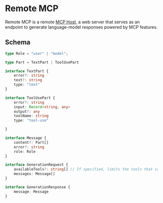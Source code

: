 # Remote MCP

Remote MCP is a remote [MCP Host](https://modelcontextprotocol.io/specification/2025-06-18/architecture),
a web server that serves as an endpoint to generate language-model responses powered by MCP features.

## Schema
```typescript
type Role = "user" | "model";

type Part = TextPart | ToolUsePart 

interface TextPart {
    error?: string
    text?: string
    type: "text"
}

interface ToolUsePart {
    error?: string
    input: Record<string, any>
    output?: any
    toolName: string
    type: "tool-use"

}

interface Message {
    content?: Part[]
    error?: string
    role: Role
}

interface GenerationRequest {
    availableTools?: string[] // If specified, limits the tools that can be used
    messages: Message[]
}

interface GenerationResponse {
    message: Message
}
```

